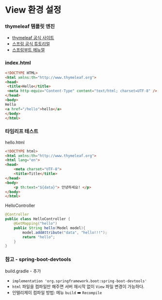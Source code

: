 # View 환경 설정

### thymeleaf 템플릿 엔진

- [thymeleaf 공식 사이트](https://www.thymeleaf.org/)
- [스프링 공식 튜토리얼](https://spring.io/guides/gs/serving-web-content/)
- [스프링부트 메뉴얼](https://docs.spring.io/spring-boot/docs/2.1.6.RELEASE/reference/html/boot-features-developing-web-applications.html#boot-features-spring-mvc-template-engines)

### index.html

```html
<!DOCTYPE HTML>
<html xmlns:th="http://www.thymeleaf.org">
<head>
 <title>Hello</title>
 <meta http-equiv="Content-Type" content="text/html; charset=UTF-8" />
</head>
<body>
Hello
<a href="/hello">hello</a>
</body>
</html>
```

### 타임리프 테스트 

hello.html
```html
<!DOCTYPE html>
<html xmlns:th="http://www.thymeleaf.org">
<html lang="en">
<head>
    <meta charset="UTF-8">
    <title>Title</title>
</head>
<body>
    <p th:text="${data}"> 안녕하세요! </p>
</body>
</html>
```

HelloController
```java
@Controller
public class HelloController {
    @GetMapping("hello")
    public String hello(Model model){
        model.addAttribute("data", "hello!!!");
        return "hello";
    }
}
```

### 참고 - spring-boot-devtools

build.gradle - 추가
- `implementation 'org.springframework.boot:spring-boot-devtools'`
- `html` 파일을 컴파일만 해주면 서버 재시작 없이 `View` 파일 변경이 가능하다.
- 인텔리제이 컴파일 방법: 메뉴 `build` ➡️ `Recompile`


